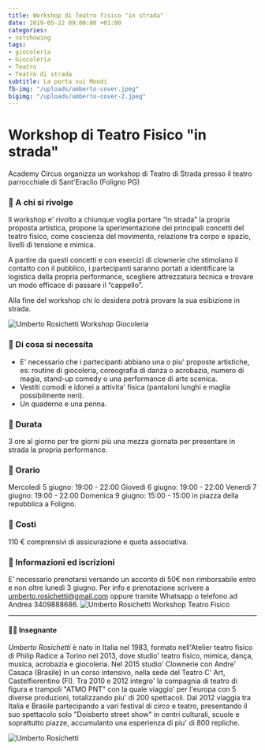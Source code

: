 ```yaml
---
title: Workshop di Teatro fisico "in strada"
date: 2019-05-22 09:00:00 +01:00
categories:
- notshowing
tags:
- giocoleria
- Giocoleria
- Teatro
- Teatro di strada
subtitle: La porta sui Mondi
fb-img: "/uploads/umberto-cover.jpeg"
bigimg: "/uploads/umberto-cover-2.jpeg"
---
```


# Workshop di Teatro Fisico "in strada"
Academy Circus organizza un workshop di Teatro di Strada presso il teatro parrocchiale di Sant'Eraclio (Foligno PG)

### :circus_tent: A chi si rivolge
Il workshop e' rivolto a chiunque voglia portare “in strada” la propria proposta artistica, propone la sperimentazione dei principali concetti del teatro fisico, come coscienza del movimento, relazione tra corpo e spazio, livelli di tensione e mimica. 

A partire da questi concetti e con esercizi di clownerie che stimolano il contatto con il pubblico, i partecipanti saranno portati a identificare la logistica della propria performance, scegliere attrezzatura tecnica e trovare un modo efficace di passare il “cappello”. 

Alla fine del workshop chi lo desidera potrà provare la sua esibizione in strada.

![Umberto Rosichetti Workshop Giocoleria](/uploads/umberto-volantino.jpeg)

### :circus_tent: Di cosa si necessita
- E' necessario che i partecipanti abbiano una o piu' proposte artistiche, es: routine di giocoleria, coreografia di danza o acrobazia, numero di magia, stand-up comedy o una performance di arte scenica.
- Vestiti comodi e idonei a attivita' fisica (pantaloni lunghi e maglia possibilmente neri).
- Un quaderno e una penna.

### :circus_tent: Durata
3 ore al giorno per tre giorni più una mezza giornata per presentare in strada la propria performance.

### :circus_tent: Orario
Mercoledì 5 giugno: 19:00 - 22:00
Giovedì 6 giugno: 19:00 - 22:00
Venerdì 7 giugno: 19:00 - 22:00
Domenica 9 giugno: 15:00 - 15:00 in piazza della repubblica a Foligno.

### :circus_tent: Costi
110 € comprensivi di assicurazione e quota associativa.

### :circus_tent: Informazioni ed iscrizioni
E’ necessario prenotarsi versando un acconto di 50€ non rimborsabile entro e non oltre lunedì 3 giugno.
Per info e prenotazione scrivere a umberto.rosichetti@gmail.com oppure tramite Whatsapp o telefono ad Andrea 3409888686.
![Umberto Rosichetti Workshop Teatro Fisico](/uploads/umberto-gruppo.jpeg)

---

#### :man_cartwheeling: Insegnante
*Umberto Rosichetti* è nato in Italia nel 1983, formato nell'Atelier teatro fisico di Philip Radice a Torino nel 2013, dove studio' teatro fisico, mimica, dança, musica, acrobazia e giocoleria. Nel 2015 studio' Clownerie con Andre' Casaca (Brasile) in un corso intensivo, nella sede del Teatro C' Art, Castelfiorentino (FI).
Tra 2010 e 2012 integro' la compagnia di teatro di figura e trampoli "ATMO PNT" con la quale viaggio' per l'europa con 5 diverse produzioni, totalizzando piu' di 200 spettacoli.
Dal 2012 viaggia tra Italia e Brasile partecipando a vari festival di circo e teatro, presentando il suo spettacolo solo "Doisberto street show" in centri culturali, scuole e soprattutto piazze, accumulanto una esperienza di piu' di 800 repliche.

![Umberto Rosichetti](/uploads/umberto-cover.jpeg)
